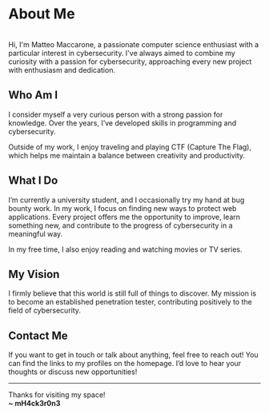 
# About Me

<br>
Hi, I'm Matteo Maccarone, a passionate computer science enthusiast with a particular interest in cybersecurity. I've always aimed to combine my curiosity with a passion for cybersecurity, approaching every new project with enthusiasm and dedication.

## Who Am I

I consider myself a very curious person with a strong passion for knowledge. Over the years, I’ve developed skills in programming and cybersecurity.

Outside of my work, I enjoy traveling and playing CTF (Capture The Flag), which helps me maintain a balance between creativity and productivity.

## What I Do

I’m currently a university student, and I occasionally try my hand at bug bounty work. In my work, I focus on finding new ways to protect web applications. Every project offers me the opportunity to improve, learn something new, and contribute to the progress of cybersecurity in a meaningful way.

In my free time, I also enjoy reading and watching movies or TV series.

## My Vision

I firmly believe that this world is still full of things to discover. My mission is to become an established penetration tester, contributing positively to the field of cybersecurity.

## Contact Me

If you want to get in touch or talk about anything, feel free to reach out! You can find the links to my profiles on the homepage. I’d love to hear your thoughts or discuss new opportunities!

---

Thanks for visiting my space!  
**~ mH4ck3r0n3**

